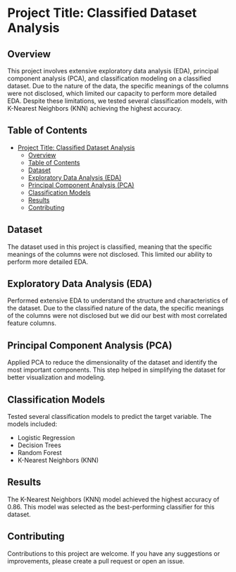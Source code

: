 # Project Title: Classified Dataset Analysis

## Overview

This project involves extensive exploratory data analysis (EDA), principal component analysis (PCA), and classification modeling on a classified dataset. Due to the nature of the data, the specific meanings of the columns were not disclosed, which limited our capacity to perform more detailed EDA. Despite these limitations, we tested several classification models, with K-Nearest Neighbors (KNN) achieving the highest accuracy.

## Table of Contents

- [Project Title: Classified Dataset Analysis](#project-title-classified-dataset-analysis)
  - [Overview](#overview)
  - [Table of Contents](#table-of-contents)
  - [Dataset](#dataset)
  - [Exploratory Data Analysis (EDA)](#exploratory-data-analysis-eda)
  - [Principal Component Analysis (PCA)](#principal-component-analysis-pca)
  - [Classification Models](#classification-models)
  - [Results](#results)
  - [Contributing](#contributing)
    
## Dataset

The dataset used in this project is classified, meaning that the specific meanings of the columns were not disclosed. This limited our ability to perform more detailed EDA.


## Exploratory Data Analysis (EDA)

Performed extensive EDA to understand the structure and characteristics of the dataset. Due to the classified nature of the data, the specific meanings of the columns were not disclosed but we did our best with most correlated feature columns.

## Principal Component Analysis (PCA)

Applied PCA to reduce the dimensionality of the dataset and identify the most important components. This step helped in simplifying the dataset for better visualization and modeling.

## Classification Models

Tested several classification models to predict the target variable. The models included:
- Logistic Regression
- Decision Trees
- Random Forest
- K-Nearest Neighbors (KNN)

## Results

The K-Nearest Neighbors (KNN) model achieved the highest accuracy of 0.86. This model was selected as the best-performing classifier for this dataset.

## Contributing

Contributions to this project are welcome. If you have any suggestions or improvements, please create a pull request or open an issue.
